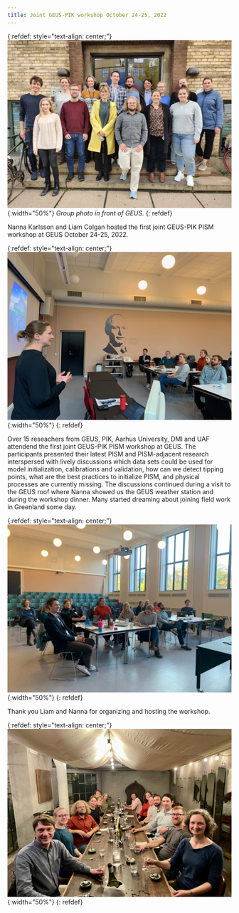 ```yaml
---
title: Joint GEUS-PIK workshop October 24-25, 2022
---
```


{:refdef: style="text-align: center;"}
![](/img/news/geus-pik-workshop-group-photo-2022.jpg){:width="50%"}
*Group photo in front of GEUS.*
{: refdef}


Nanna Karlsson and Liam Colgan hosted the first joint GEUS-PIK PISM workshop at GEUS October 24-25, 2022.

{:refdef: style="text-align: center;"}
![](/img/news/geus-pik-workshop-photo-1-2022.jpg){:width="50%"}
{: refdef}

Over 15 reseachers from GEUS, PIK, Aarhus University, DMI and UAF attendend the first joint GEUS-PIK PISM workshop at GEUS. The participants presented their latest PISM and PISM-adjacent research interspersed with lively discussions  which data sets could be used for model initialization, calibrations and validation, how can we detect tipping points, what are the best practices to initialize PISM, and physical processes are currently missing. The discussions continued during a visit to the GEUS roof where Nanna showed us the GEUS weather station and during the workshop dinner. Many started dreaming about joining field work in Greenland some day.

{:refdef: style="text-align: center;"}
![](/img/news/geus-pik-workshop-photo-2-2022.jpg){:width="50%"}
{: refdef}


Thank you Liam and Nanna for organizing and hosting the workshop.

{:refdef: style="text-align: center;"}
![](/img/news/geus-pik-workshop-dinner-photo-2022.jpg){:width="50%"}
{: refdef}
